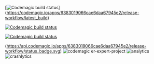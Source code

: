 [![Codemagic build status](https://api.codemagic.io/apps/6383019066cae6daa67945e2/release-workflow/status_badge.svg)]
(https://codemagic.io/apps/6383019066cae6daa67945e2/release-workflow/latest_build)

[![Codemagic build status](https://api.codemagic.io/apps/6383019066cae6daa67945e2/release-workflow/status_badge.svg)](https://codemagic.io/apps/6383019066cae6daa67945e2/<workflow-id>/latest_build)


[![Codemagic build status](https://api.codemagic.io/apps/63803b5b543f9f727959ff62/6383019066cae6daa67945e2/status_badge.svg)](https://codemagic.io/apps/63803b5b543f9f727959ff62/6383019066cae6daa67945e2/latest_build)

(https://api.codemagic.io/apps/6383019066cae6daa67945e2/release-workflow/status_badge.svg)
![codemagic](https://user-images.githubusercontent.com/69831840/204122439-9727c75c-2b78-4f49-a613-da36e1e8ee98.png)
er-expert-project
![analytics](https://user-images.githubusercontent.com/69831840/203940461-883e8ad2-b29f-4fbc-bfe8-aad8194be00c.png)
![crashlytics](https://user-images.githubusercontent.com/69831840/203940492-9177ed8e-f33d-4033-b7e0-aeadb2805819.png)
